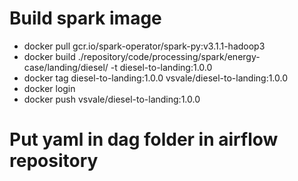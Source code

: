 # Build spark image
- docker pull gcr.io/spark-operator/spark-py:v3.1.1-hadoop3
- docker build ./repository/code/processing/spark/energy-case/landing/diesel/ -t diesel-to-landing:1.0.0
- docker tag diesel-to-landing:1.0.0 vsvale/diesel-to-landing:1.0.0
- docker login
- docker push vsvale/diesel-to-landing:1.0.0

# Put yaml in dag folder in airflow repository
